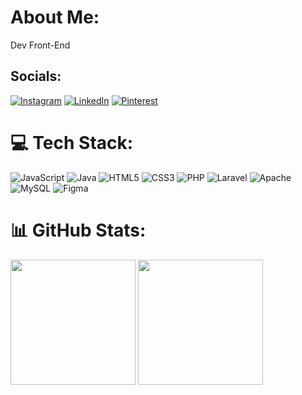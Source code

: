 # About Me:
Dev Front-End


## Socials:
[![Instagram](https://img.shields.io/badge/Instagram-%23E4405F.svg?logo=Instagram&logoColor=white)](https://instagram.com/Alyson_Vinicius_) [![LinkedIn](https://img.shields.io/badge/LinkedIn-%230077B5.svg?logo=linkedin&logoColor=white)](https://linkedin.com/in/AlysonViníciusGaldinoDeSouza) [![Pinterest](https://img.shields.io/badge/Pinterest-%23E60023.svg?logo=Pinterest&logoColor=white)](https://pinterest.com/Alyson_Vinicius_) 

# 💻 Tech Stack:
![JavaScript](https://img.shields.io/badge/javascript-%23323330.svg?style=for-the-badge&logo=javascript&logoColor=%23F7DF1E) ![Java](https://img.shields.io/badge/java-%23ED8B00.svg?style=for-the-badge&logo=openjdk&logoColor=white) ![HTML5](https://img.shields.io/badge/html5-%23E34F26.svg?style=for-the-badge&logo=html5&logoColor=white) ![CSS3](https://img.shields.io/badge/css3-%231572B6.svg?style=for-the-badge&logo=css3&logoColor=white) ![PHP](https://img.shields.io/badge/php-%23777BB4.svg?style=for-the-badge&logo=php&logoColor=white) ![Laravel](https://img.shields.io/badge/laravel-%23FF2D20.svg?style=for-the-badge&logo=laravel&logoColor=white) ![Apache](https://img.shields.io/badge/apache-%23D42029.svg?style=for-the-badge&logo=apache&logoColor=white) ![MySQL](https://img.shields.io/badge/mysql-4479A1.svg?style=for-the-badge&logo=mysql&logoColor=white) ![Figma](https://img.shields.io/badge/figma-%23F24E1E.svg?style=for-the-badge&logo=figma&logoColor=white)
# 📊 GitHub Stats:
<div style="display: inline_block">
  <img align="center" height="200"  src="https://github-readme-stats.vercel.app/api/top-langs/?username=Alyson-Vinicius&theme=radical&locale=pt-br">
  <img align="center" height="200"  src="https://github-readme-stats.vercel.app/api?username=Alyson-Vinicius&show_icons=true&theme=radical&locale=pt-br">
</div>

<!-- Proudly created with GPRM ( https://gprm.itsvg.in ) -->
